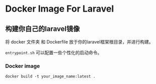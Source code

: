 # Docker Image For Laravel

## 构建你自己的laravel镜像

将 docker 文件夹 和 Dockerfile 放于你的laravel框架根目录，并进行构建。

`entrypoint.sh` 可以配置一些个性化的启动命令。

### Docker image

```shellscript
docker build -t your_image_name:latest .
```

